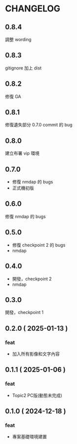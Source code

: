 # CHANGELOG

## 0.8.4

調整 wording

## 0.8.3

gitignore 加上 dist

## 0.8.2

修復 GA

## 0.8.1

修復遺失部分 0.7.0 commit 的 bug

## 0.8.0

建立布署 vip 環境

## 0.7.0

- 修復 nmdap 的 bugs
- 正式機初版

## 0.6.0

修復 nmdap 的 bugs

## 0.5.0

- 修復 checkpoint 2 的 bugs
- nmdap

## 0.4.0

- 開發，checkpoint 2
- nmdap

## 0.3.0

開發，checkpoint 1

## 0.2.0 ( 2025-01-13 )

### feat

- 加入所有影像和文字內容

## 0.1.1 ( 2025-01-06 )

### feat

- Topic2 PC版(動態未完成)

## 0.1.0 ( 2024-12-18 )

### feat

- 專案基礎環境建置
